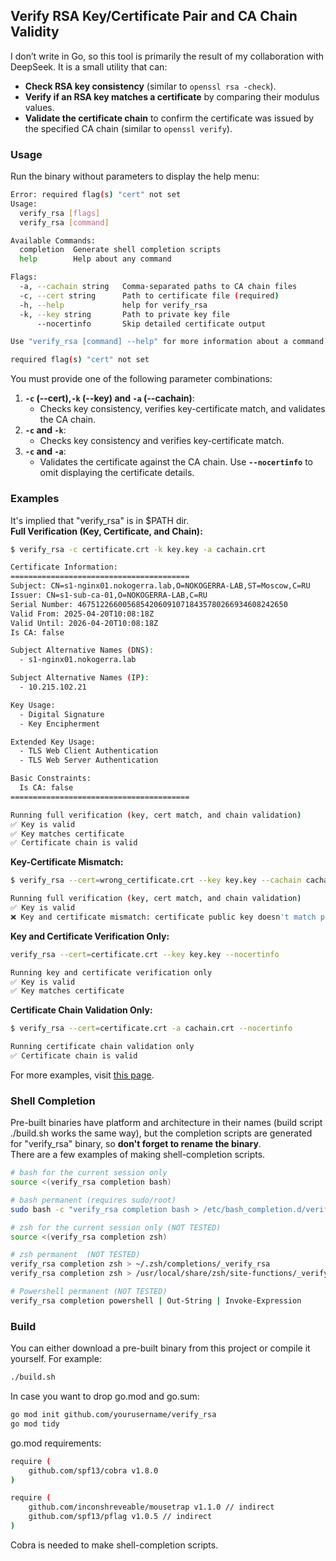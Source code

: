 ## Verify RSA Key/Certificate Pair and CA Chain Validity  

I don’t write in Go, so this tool is primarily the result of my collaboration with DeepSeek. It is a small utility that can:  

- **Check RSA key consistency** (similar to `openssl rsa -check`).  
- **Verify if an RSA key matches a certificate** by comparing their modulus values.  
- **Validate the certificate chain** to confirm the certificate was issued by the specified CA chain (similar to `openssl verify`).  

### Usage  

Run the binary without parameters to display the help menu:

```sh
Error: required flag(s) "cert" not set
Usage:
  verify_rsa [flags]
  verify_rsa [command]

Available Commands:
  completion  Generate shell completion scripts
  help        Help about any command

Flags:
  -a, --cachain string   Comma-separated paths to CA chain files
  -c, --cert string      Path to certificate file (required)
  -h, --help             help for verify_rsa
  -k, --key string       Path to private key file
      --nocertinfo       Skip detailed certificate output

Use "verify_rsa [command] --help" for more information about a command.

required flag(s) "cert" not set
```

You must provide one of the following parameter combinations:  

1. **`-c` (--cert),`-k` (--key) and `-a` (--cachain)**:  
   - Checks key consistency, verifies key-certificate match, and validates the CA chain.
2. **`-c` and `-k`**:  
   - Checks key consistency and verifies key-certificate match.  
3. **`-c` and `-a`**:  
   - Validates the certificate against the CA chain.
Use **`--nocertinfo`** to omit displaying the certificate details.

### Examples  
It's implied that "verify_rsa" is in $PATH dir.</br>
**Full Verification (Key, Certificate, and Chain):**
```sh
$ verify_rsa -c certificate.crt -k key.key -a cachain.crt 

Certificate Information:
========================================
Subject: CN=s1-nginx01.nokogerra.lab,O=NOKOGERRA-LAB,ST=Moscow,C=RU
Issuer: CN=s1-sub-ca-01,O=NOKOGERRA-LAB,C=RU
Serial Number: 46751226600568542060910718435780266934608242650
Valid From: 2025-04-20T10:08:18Z
Valid Until: 2026-04-20T10:08:18Z
Is CA: false

Subject Alternative Names (DNS):
  - s1-nginx01.nokogerra.lab

Subject Alternative Names (IP):
  - 10.215.102.21

Key Usage:
  - Digital Signature
  - Key Encipherment

Extended Key Usage:
  - TLS Web Client Authentication
  - TLS Web Server Authentication

Basic Constraints:
  Is CA: false
========================================

Running full verification (key, cert match, and chain validation)
✅ Key is valid
✅ Key matches certificate
✅ Certificate chain is valid 
```

**Key-Certificate Mismatch:**
```sh
$ verify_rsa --cert=wrong_certificate.crt --key key.key --cachain cachain.crt --nocertinfo 

Running full verification (key, cert match, and chain validation)
✅ Key is valid
❌ Key and certificate mismatch: certificate public key doesn't match private key 
```

**Key and Certificate Verification Only:**  
```sh
verify_rsa --cert=certificate.crt --key key.key --nocertinfo 

Running key and certificate verification only
✅ Key is valid
✅ Key matches certificate 
```

**Certificate Chain Validation Only:**  
```sh
$ verify_rsa --cert=certificate.crt -a cachain.crt --nocertinfo 

Running certificate chain validation only
✅ Certificate chain is valid
```

For more examples, visit [this page](more_examples.md).

### Shell Completion
Pre-built binaries have platform and architecture in their names (build script ./build.sh works the same way), but the completion scripts are generated for "verify_rsa" binary, so **don't forget to rename the binary**.</br>
There are a few examples of making shell-completion scripts.
```sh
# bash for the current session only 
source <(verify_rsa completion bash)

# bash permanent (requires sudo/root)
sudo bash -c "verify_rsa completion bash > /etc/bash_completion.d/verify_rsa"

# zsh for the current session only (NOT TESTED)
source <(verify_rsa completion zsh)

# zsh permanent  (NOT TESTED)
verify_rsa completion zsh > ~/.zsh/completions/_verify_rsa
verify_rsa completion zsh > /usr/local/share/zsh/site-functions/_verify_rsa

# Powershell permanent (NOT TESTED)
verify_rsa completion powershell | Out-String | Invoke-Expression
```
### Build  

You can either download a pre-built binary from this project or compile it yourself. For example:  
```sh
./build.sh  
```
In case you want to drop go.mod and go.sum:
```sh
go mod init github.com/yourusername/verify_rsa
go mod tidy
```
go.mod requirements:
```sh
require (
	github.com/spf13/cobra v1.8.0
)

require (
	github.com/inconshreveable/mousetrap v1.1.0 // indirect
	github.com/spf13/pflag v1.0.5 // indirect
)
```
Cobra is needed to make shell-completion scripts.
